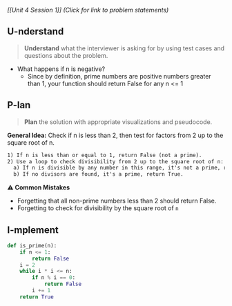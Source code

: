 *[[Unit 4 Session 1]] (Click for link to problem statements)*

## U-nderstand
 
> **Understand** what the interviewer is asking for by using test cases and questions about the problem.

- What happens if n is negative?
  - Since by definition, prime numbers are positive numbers greater than 1, your function should return False for any n <= 1

## P-lan

> **Plan** the solution with appropriate visualizations and pseudocode.

**General Idea:** Check if n is less than 2, then test for factors from 2 up to the square root of n.

```markdown
1) If n is less than or equal to 1, return False (not a prime).
2) Use a loop to check divisibility from 2 up to the square root of n:
  a) If n is divisible by any number in this range, it's not a prime, return False.
  b) If no divisors are found, it's a prime, return True.
```

**⚠️ Common Mistakes**

- Forgetting that all non-prime numbers less than 2 should return False.
- Forgetting to check for divisibility by the square root of `n` 

## I-mplement

```python
def is_prime(n):
    if n <= 1:
        return False
    i = 2
    while i * i <= n:
        if n % i == 0:
            return False
        i += 1
    return True
```